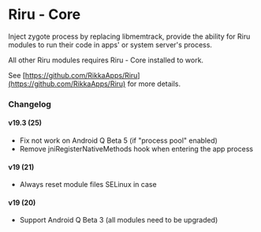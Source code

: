 # Riru - Core

Inject zygote process by replacing libmemtrack, provide the ability for Riru modules to run their code in apps' or system server's process.

All other Riru modules requires Riru - Core installed to work.

See [https://github.com/RikkaApps/Riru](https://github.com/RikkaApps/Riru) for more details.

### Changelog

#### v19.3 (25)

- Fix not work on Android Q Beta 5 (if "process pool" enabled)
- Remove jniRegisterNativeMethods hook when entering the app process

#### v19 (21)
  
- Always reset module files SELinux in case

#### v19 (20)

- Support Android Q Beta 3 (all modules need to be upgraded)